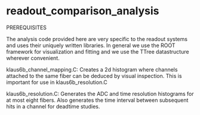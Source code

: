 # readout_comparison_analysis

PREREQUISITES

The analysis code provided here are very specific to the readout systems and uses their uniquely written
libraries. In general we use the ROOT framework for visualization and fitting and we use the TTree
datastructure wherever convenient.

klaus6b_channel_mapping.C: Creates a 2d histogram where channels attached to the same fiber can be deduced
by visual inspection. This is important for use in klaus6b_resolution.C

klaus6b_resolution.C: Generates the ADC and time resolution histograms for at most eight fibers. Also generates
the time interval between subsequent hits in a channel for deadtime studies.
